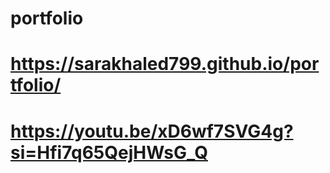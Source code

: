 # portfolio
# https://sarakhaled799.github.io/portfolio/
# https://youtu.be/xD6wf7SVG4g?si=Hfi7q65QejHWsG_Q
